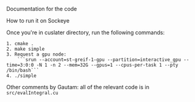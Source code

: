 Documentation for the code

How to run it on Sockeye

Once you're in cuslater directory, run the following commands:

	1. cmake .
	2. make simple
	3. Request a gpu node: 
		```srun --account=st-greif-1-gpu --partition=interactive_gpu --time=3:0:0 -N 1 -n 2 --mem=32G --gpus=1 --cpus-per-task 1 --pty /bin/bash```
	4. ./simple
	

Other comments by Gautam: all of the relevant code is in `src/evalIntegral.cu`

